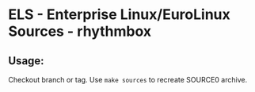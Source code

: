 # ELS - Enterprise Linux/EuroLinux Sources - rhythmbox
 
## Usage:
  Checkout branch or tag. Use `make sources` to recreate  SOURCE0 archive.
